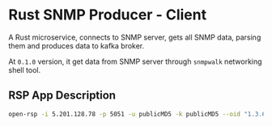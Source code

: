# Rust SNMP Producer - Client

A Rust microservice, connects to SNMP server, gets all SNMP data, parsing them
and produces data to kafka broker.

At `0.1.0` version, it get data from SNMP server through `snmpwalk` networking
shell tool.

## RSP App Description

```sh
open-rsp -i 5.201.128.78 -p 5051 -u publicMD5 -k publicMD5 --oid "1.3.6.1.6.3.15.1.13.44.0" -t "my-topic"
```
